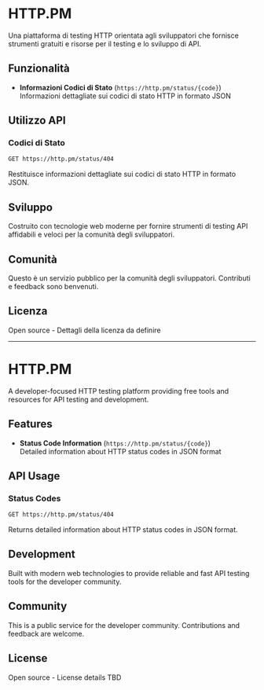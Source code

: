# HTTP.PM

Una piattaforma di testing HTTP orientata agli sviluppatori che fornisce strumenti gratuiti e risorse per il testing e lo sviluppo di API.

## Funzionalità

- **Informazioni Codici di Stato** (`https://http.pm/status/{code}`)  
  Informazioni dettagliate sui codici di stato HTTP in formato JSON

## Utilizzo API

### Codici di Stato

```bash
GET https://http.pm/status/404
```

Restituisce informazioni dettagliate sui codici di stato HTTP in formato JSON.

## Sviluppo

Costruito con tecnologie web moderne per fornire strumenti di testing API affidabili e veloci per la comunità degli sviluppatori.

## Comunità

Questo è un servizio pubblico per la comunità degli sviluppatori. Contributi e feedback sono benvenuti.

## Licenza

Open source - Dettagli della licenza da definire

---
# HTTP.PM

A developer-focused HTTP testing platform providing free tools and resources for API testing and development.

## Features

- **Status Code Information** (`https://http.pm/status/{code}`)  
  Detailed information about HTTP status codes in JSON format

## API Usage

### Status Codes

```bash
GET https://http.pm/status/404
```

Returns detailed information about HTTP status codes in JSON format.

## Development

Built with modern web technologies to provide reliable and fast API testing tools for the developer community.

## Community

This is a public service for the developer community. Contributions and feedback are welcome.

## License

Open source - License details TBD
